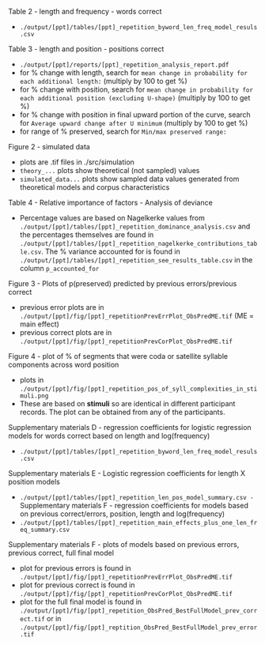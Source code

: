 Table 2 - length and frequency - words correct
- `./output/[ppt]/tables/[ppt]_repetition_byword_len_freq_model_resuls.csv`

Table 3 - length and position  - positions correct
- `./output/[ppt]/reports/[ppt]_repetition_analysis_report.pdf`
- for % change with length, search for `mean change in probability for each additional length:` (multiply by 100 to get %)
- for % change with position, search for `mean change in probability for each additional position (excluding U-shape)` (multiply by 100 to get %)
- for % change with position in final upward portion of the curve, search for `Average upward change after U minimum` (multiply by 100 to get %)
- for range of % preserved, search for `Min/max preserved range:`

Figure 2 - simulated data 
- plots are .tif files in ./src/simulation
- `theory_...` plots show theoretical (not sampled) values
- `simulated_data...` plots show sampled data values generated from theoretical models and corpus characteristics

Table 4 - Relative importance of factors - Analysis of deviance
-  Percentage values are based on Nagelkerke values from `./output/[ppt]/tables/[ppt]_repetition_dominance_analysis.csv` and the percentages themselves are found in `./output/[ppt]/tables/[ppt]_repetition_nagelkerke_contributions_table.csv`.  The % variance accounted for is found in `./output/[ppt]/tables/[ppt]_repetition_see_results_table.csv` in the column `p_accounted_for`

Figure 3 - Plots of p(preserved) predicted by previous errors/previous correct
- previous error plots are in `./output/[ppt]/fig/[ppt]_repetitionPrevErrPlot_ObsPredME.tif` (ME = main effect)
- previous correct plots are in `./output/[ppt]/fig/[ppt]_repetitionPrevCorPlot_ObsPredME.tif`

Figure 4 - plot of % of segments that were coda or satellite syllable components across word position
- plots in `./output/[ppt]/fig/[ppt]_repetition_pos_of_syll_complexities_in_stimuli.png`
- These are based on **stimuli** so are identical in different participant records.  The plot can be obtained from any of the participants.

Supplementary materials D - regression coefficients for logistic regression models for words correct based on length and log(frequency)
- `./output/[ppt]/tables/[ppt]_repetition_byword_len_freq_model_resuls.csv`

Supplementary materials E - Logistic regression coefficients for length X position models
- `./output/[ppt]/tables/[ppt]_repetition_len_pos_model_summary.csv
-`
Supplementary materials F - regression coefficients for models based on previous correct/errors, position, length and log(frequency)
- `./output/[ppt]/tables/[ppt]_repetition_main_effects_plus_one_len_freq_summary.csv`

Supplementary materials F - plots of models based on previous errors, previous correct, full final model
- plot for previous errors is found in `./output/[ppt]/fig/[ppt]_repetitionPrevErrPlot_ObsPredME.tif`
- plot for previous correct is found in `./output/[ppt]/fig/[ppt]_repetitionPrevCorPlot_ObsPredME.tif`
- plot for the full final model is found in `./output/[ppt]/fig/[ppt]_repetition_ObsPred_BestFullModel_prev_correct.tif` or in `./output/[ppt]/fig/[ppt]_reptition_ObsPred_BestFullModel_prev_error.tif`

